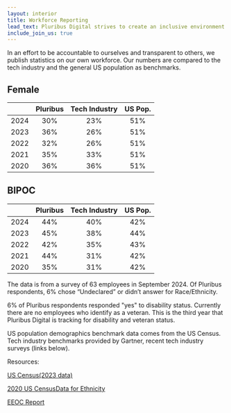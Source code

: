 ```yaml
---
layout: interior
title: Workforce Reporting
lead_text: Pluribus Digital strives to create an inclusive environment for all people in order to build a diverse and talented workforce.
include_join_us: true
---
```


 In an effort to be accountable to ourselves and transparent to others, we publish statistics on our own workforce. Our numbers are compared to the tech industry and the general US population as benchmarks.
 
## Female

|      |        Pluribus | Tech Industry | US Pop. |
|------|:-----------------:|:---------: | :---------: |
| 2024 |        30%      | 23%           | 51%     |
| 2023 |        36%      | 26%           | 51%     |
| 2022 |        32%      | 26%           | 51%     |
| 2021 |        35%      | 33%           | 51%     |
| 2020 | 36%             | 36%           | 51%     |


## BIPOC

|      |        Pluribus | Tech Industry | US Pop. |
|------|:-----------------:|:---------: | :---------: |
| 2024 | 44%             | 40%           | 42%     |
| 2023 | 45%             | 38%           | 44%     |
| 2022 | 42%             | 35%           | 43%     |
| 2021 | 44%             | 31%           | 42%     |
| 2020 | 35%             | 31%           | 42%     |


The data is from a survey of 63 employees in September 2024. Of Pluribus respondents, 6% chose “Undeclared” or didn’t answer for Race/Ethnicity.

6% of Pluribus respondents responded "yes" to disability status. Currently there are no employees who identify as a veteran. This is the third year that Pluribus Digital is tracking for disability and veteran status.

US population demographics benchmark data comes from the US Census. Tech industry benchmarks provided by Gartner, recent tech industry surveys (links below).

Resources:

[US Census(2023 data)](https://www.census.gov/data/tables/2023/demo/age-and-sex/2023-age-sex-composition.html) 

[2020 US CensusData for Ethnicity](https://www.census.gov/programs-surveys/decennial-census/decade/2020/2020-census-results.html) 

[EEOC Report](https://www.eeoc.gov/special-report/high-tech-low-inclusion-diversity-high-tech-workforce-and-sector-2014-2022)